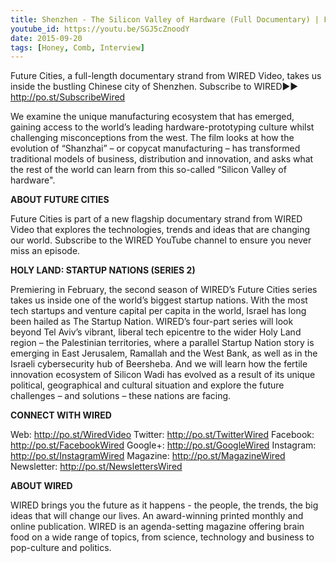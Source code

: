 ```yaml
---
title: Shenzhen - The Silicon Valley of Hardware (Full Documentary) | Future Cities | WIRED
youtube_id: https://youtu.be/SGJ5cZnoodY
date: 2015-09-20
tags: [Honey, Comb, Interview]
---
```

Future Cities, a full-length documentary strand from WIRED Video, takes us inside the bustling Chinese city of Shenzhen. 
Subscribe to WIRED►► <http://po.st/SubscribeWired>

We examine the unique manufacturing ecosystem that has emerged, gaining access to the world’s leading hardware-prototyping culture whilst challenging misconceptions from the west. The film looks at how the evolution of “Shanzhai” – or copycat manufacturing – has transformed traditional models of business, distribution and innovation, and asks what the rest of the world can learn from this so-called “Silicon Valley of hardware".

**ABOUT FUTURE CITIES**

Future Cities is part of a new flagship documentary strand from WIRED Video that explores the technologies, trends and ideas that are changing our world. Subscribe to the WIRED YouTube channel to ensure you never miss an episode.

**HOLY LAND: STARTUP NATIONS (SERIES 2)**

Premiering in February, the second season of WIRED’s Future Cities series takes us inside one of the world’s biggest startup nations. With the most tech startups and venture capital per capita in the world, Israel has long been hailed as The Startup Nation. WIRED’s four-part series will look beyond Tel Aviv’s vibrant, liberal tech epicentre to the wider Holy Land region – the Palestinian territories, where a parallel Startup Nation story is emerging in East Jerusalem, Ramallah and the West Bank, as well as in the Israeli cybersecurity hub of Beersheba. And we will learn how the fertile innovation ecosystem of Silicon Wadi has evolved as a result of its unique political, geographical and cultural situation and explore the future challenges – and solutions – these nations are facing.

**CONNECT WITH WIRED**

Web: <http://po.st/WiredVideo>
Twitter: <http://po.st/TwitterWired>
Facebook: <http://po.st/FacebookWired>
Google+: <http://po.st/GoogleWired>
Instagram: <http://po.st/InstagramWired>
Magazine: <http://po.st/MagazineWired>
Newsletter: <http://po.st/NewslettersWired>

**ABOUT WIRED**

WIRED brings you the future as it happens - the people, the trends, the big ideas that will change our lives. An award-winning printed monthly and online publication. WIRED is an agenda-setting magazine offering brain food on a wide range of topics, from science, technology and business to pop-culture and politics.
